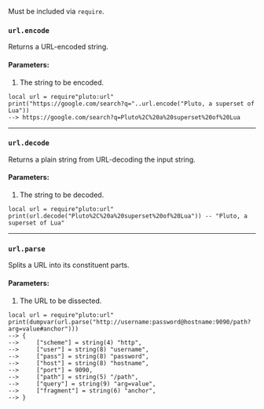 Must be included via `require`.
### `url.encode`
Returns a URL-encoded string.
#### Parameters:
1. The string to be encoded.
```pluto
local url = require"pluto:url"
print("https://google.com/search?q="..url.encode("Pluto, a superset of Lua"))
--> https://google.com/search?q=Pluto%2C%20a%20superset%20of%20Lua
```
---
### `url.decode`
Returns a plain string from URL-decoding the input string.
#### Parameters:
1. The string to be decoded.
```pluto
local url = require"pluto:url"
print(url.decode("Pluto%2C%20a%20superset%20of%20Lua")) -- "Pluto, a superset of Lua"
```
---
### `url.parse`
Splits a URL into its constituent parts.
#### Parameters:
1. The URL to be dissected.
```pluto
local url = require"pluto:url"
print(dumpvar(url.parse("http://username:password@hostname:9090/path?arg=value#anchor")))
--> {
-->     ["scheme"] = string(4) "http",
-->     ["user"] = string(8) "username",
-->     ["pass"] = string(8) "password",
-->     ["host"] = string(8) "hostname",
-->     ["port"] = 9090,
-->     ["path"] = string(5) "/path",
-->     ["query"] = string(9) "arg=value",
-->     ["fragment"] = string(6) "anchor",
--> }
```
